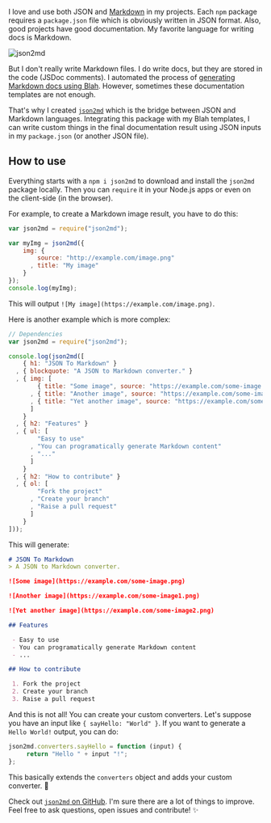 I love and use both JSON and [Markdown](https://en.wikipedia.org/wiki/Markdown) in my projects. Each `npm` package requires a `package.json` file which is obviously written in JSON format. Also, good projects have good documentation. My favorite language for writing docs is Markdown.

![json2md](https://i.imgur.com/uj64JFw.png)

But I don't really write Markdown files. I do write docs, but they are stored in the code (JSDoc comments). I automated the process of [generating Markdown docs using Blah](https://ionicabizau.net/blog/25-increasing-productivity-using-blah-2-0-0). However, sometimes these documentation templates are not enough.

That's why I created [`json2md`](https://github.com/IonicaBizau/json2md) which is the bridge between JSON and Markdown languages. Integrating this package with my Blah templates, I can write custom things in the final documentation result using JSON inputs in my `package.json` (or another JSON file).

## How to use

Everything starts with a `npm i json2md` to download and install the `json2md` package locally. Then you can `require` it in your Node.js apps or even on the client-side (in the browser).

For example, to create a Markdown image result, you have to do this:

```js
var json2md = require("json2md");

var myImg = json2md({
    img: {
        source: "http://example.com/image.png"
      , title: "My image"
    }
});
console.log(myImg);
```

This will output `![My image](https://example.com/image.png)`.

Here is another example which is more complex:

```js
// Dependencies
var json2md = require("json2md");

console.log(json2md([
    { h1: "JSON To Markdown" }
  , { blockquote: "A JSON to Markdown converter." }
  , { img: [
        { title: "Some image", source: "https://example.com/some-image.png" }
      , { title: "Another image", source: "https://example.com/some-image1.png" }
      , { title: "Yet another image", source: "https://example.com/some-image2.png" }
      ]
    }
  , { h2: "Features" }
  , { ul: [
        "Easy to use"
      , "You can programatically generate Markdown content"
      , "..."
      ]
    }
  , { h2: "How to contribute" }
  , { ol: [
        "Fork the project"
      , "Create your branch"
      , "Raise a pull request"
      ]
    }
]));
```

This will generate:

```md
# JSON To Markdown
> A JSON to Markdown converter.

![Some image](https://example.com/some-image.png)

![Another image](https://example.com/some-image1.png)

![Yet another image](https://example.com/some-image2.png)

## Features

 - Easy to use
 - You can programatically generate Markdown content
 - ...

## How to contribute

 1. Fork the project
 2. Create your branch
 3. Raise a pull request
```

And this is not all! You can create your custom converters. Let's suppose you have an input like `{ sayHello: "World" }`. If you want to generate a `Hello World!` output, you can do:

```js
json2md.converters.sayHello = function (input) {
     return "Hello " + input "!";
};
```

This basically extends the `converters` object and adds your custom converter. :dizzy:

Check out [`json2md` on GitHub](https://github.com/IonicaBizau/json2md).
I'm sure there are a lot of things to improve. Feel free to ask questions, open issues and contribute! :sparkles:
